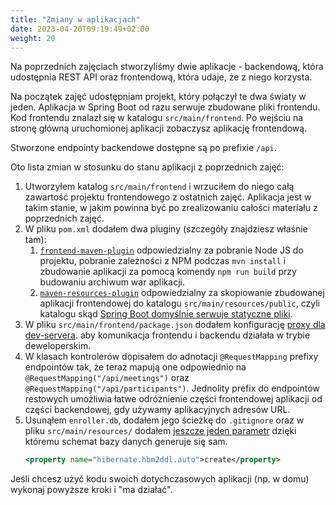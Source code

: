 ```yaml
---
title: "Zmiany w aplikacjach"
date: 2023-04-20T09:19:49+02:00
weight: 20
---
```


Na poprzednich zajęciach stworzyliśmy dwie aplikacje - backendową, która udostępnia REST API
oraz frontendową, która udaje, że z niego korzysta.

Na początek zajęć udostępniam projekt, który połączył te dwa światy w jeden.
Aplikacja w Spring Boot od razu serwuje zbudowane pliki frontendu.
Kod frontendu znalazł się w katalogu `src/main/frontend`.
Po wejściu na stronę główną uruchomionej aplikacji
zobaczysz aplikację frontendową.

Stworzone endpointy backendowe dostępne są po prefixie `/api`.

Oto lista zmian w stosunku do stanu aplikacji z poprzednich zajęć:

1. Utworzyłem katalog `src/main/frontend` i wrzuciłem do niego całą zawartość projektu
   frontendowego z ostatnich zajęć. Aplikacja jest w takim stanie, w jakim powinna
   być po zrealizowaniu całości materiału z poprzednich zajęć.
1. W pliku `pom.xml` dodałem dwa pluginy (szczegóły znajdziesz właśnie tam):
    1. [`frontend-maven-plugin`](https://github.com/eirslett/frontend-maven-plugin) odpowiedzialny za pobranie Node JS
       do projektu, pobranie
       zależności z NPM podczas `mvn install` i zbudowanie aplikacji za pomocą komendy
       `npm run build` przy budowaniu archiwum war aplikacji.
    1. [`maven-resources-plugin`](https://maven.apache.org/plugins/maven-resources-plugin/) odpowiedzialny za
       skopiowanie zbudowanej aplikacji frontendowej
       do katalogu `src/main/resources/public`, czyli katalogu skąd [Spring Boot domyślnie
       serwuje statyczne pliki](https://spring.io/blog/2013/12/19/serving-static-web-content-with-spring-boot).
1. W pliku `src/main/frontend/package.json` dodałem konfigurację
   [proxy dla dev-servera](https://create-react-app.dev/docs/proxying-api-requests-in-development/).
   aby komunikacja frontendu i backendu działała w trybie deweloperskim.
1. W klasach kontrolerów dopisałem do adnotacji `@RequestMapping` prefixy endpointów tak,
   że teraz mapują one odpowiednio na `@RequestMapping("/api/meetings")` oraz
   `@RequestMapping("/api/participants")`. Jednolity prefix do endpointów restowych
   umożliwia łatwe odróżnienie części frontendowej aplikacji od części backendowej,
   gdy używamy aplikacyjnych adresów URL.
1. Usunąłem `enroller.db`, dodałem jego ścieżkę do `.gitignore` oraz w pliku
   `src/main/resources/` dodałem [jeszcze jeden parametr](https://stackoverflow.com/a/28671036/878514)
   dzięki któremu schemat bazy danych generuje się sam.
   ```xml
   <property name="hibernate.hbm2ddl.auto">create</property>
   ```

Jeśli chcesz użyć kodu swoich dotychczasowych aplikacji (np. w domu) wykonaj
powyższe kroki i "ma działać".

